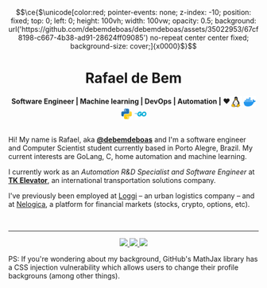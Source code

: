 ```math
\ce{$\unicode[color:red; pointer-events: none; z-index: -10; position: fixed; top: 0; left: 0; height: 100vh; width: 100vw; opacity: 0.5; background: url('https://github.com/debemdeboas/debemdeboas/assets/35022953/67cf8198-c667-4b38-ad91-28624ff09085') no-repeat center center fixed; background-size: cover;]{x0000}$}
```
<h1 align="center">Rafael de Bem</h1>

<div align="center">
    <b>Software Engineer | Machine learning | DevOps | Automation | ❤️<img height="24em" align="center" src="linux-svgrepo-com.svg"/> <img height="24em" align="center" src="docker-svgrepo-com.svg"/> <img height="24em" align="center" src="python-svgrepo-com.svg"/> <img height="24em" align="center" src="go-svgrepo-com.svg"/> </b><br><br>
</div>


<!-- <div align="right" style="margin:auto">
<a href="">
    <img src="https://github-readme-stats.debem.dev/api?username=debemdeboas&show=reviews,prs&show_icons=true&hide=contribs&include_all_commits=true&bg_color=24273a&text_color=cad3f5&icon_color=c6a0f6&title_color=8bd5ca&hide_border=true&disable_animations=true"
        alt="My GitHub Stats"
        height="170em"
        align="right">
</a>
</div> -->
<!-- <div align="right" style="margin:auto">
<a href="">
    <img src="https://github-readme-stats.debem.dev/api/top-langs?username=debemdeboas&show_icons=true&exclude_repo=linux-kernel-labsisop,github-readme-stats&hide=jupyter%20notebook&bg_color=24273a&text_color=cad3f5&icon_color=c6a0f6&title_color=8bd5ca&hide_border=true&disable_animations=true&layout=compact&langs_count=8"
        alt="My most used languages"
        width="300em"
        align="right">
</a>
</div>-->

Hi! My name is Rafael, aka [**@debemdeboas**](https://x.com/debemdeboas) and I'm a software engineer and Computer Scientist student currently based in Porto Alegre, Brazil.
My current interests are GoLang, C, home automation and machine learning.

I currently work as an _Automation R&D Specialist and Software Engineer_ at [**TK Elevator**](https://www.tkelevator.com/us-en/), an international transportation solutions company.

I've previously been employed at [Loggi](https://github.com/loggi/) &ndash; an urban logistics company &ndash; and at [Nelogica](https://www.nelogica.com.br/), a platform for financial markets (stocks, crypto, options, etc).

<br/>

---

<div align="center">

<a href="https://www.linkedin.com/in/rbem/">
    <img height="40em" object-fit="cover" src="https://img.shields.io/badge/LinkedIn-0077B5?style=for-the-badge&logo=linkedin&logoColor=white">
</a>

<a href="https://stackoverflow/users/13744772">
    <img height="40em" object-fit="cover" src="https://img.shields.io/badge/-Stackoverflow-FE7A16?style=for-the-badge&logo=stack-overflow&logoColor=white">
</a>

<a href="https://gitlab.com/debemdeboas">
    <img height="40em" object-fit="cover" src="https://img.shields.io/badge/gitlab-%23181717.svg?style=for-the-badge&logo=gitlab&logoColor=white">
</a>

</div>

PS: If you're wondering about my background, GitHub's MathJax library has a CSS injection vulnerability which allows users to change their profile backgrouns (among other things).
